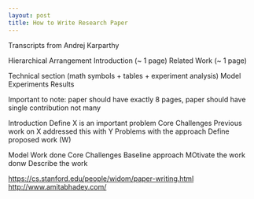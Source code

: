 ```yaml
---
layout: post
title: How to Write Research Paper
---
```



Transcripts from Andrej Karparthy

Hierarchical Arrangement
  Introduction (~ 1 page)
  Related Work (~ 1 page)
  
  Technical section (math symbols + tables + experiment analysis)
    Model
    Experiments
    Results
  
  Important to note: paper should have exactly 8 pages, paper should have single contribution not many
  
Introduction
  Define X is an important problem
  Core Challenges
  Previous work on X addressed this with Y
  Problems with the approach
  Define proposed work (W)
  
  
Model
  Work done
  Core Challenges
  Baseline approach
  MOtivate the work donw
  Describe the work
  
  
  
  https://cs.stanford.edu/people/widom/paper-writing.html
  http://www.amitabhadey.com/
  
